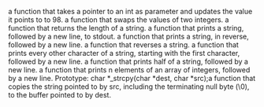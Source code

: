 a function that takes a pointer to an int as parameter and updates the value it points to to 98.
a function that swaps the values of two integers.
a function that returns the length of a string.
a function that prints a string, followed by a new line, to stdout.
a function that prints a string, in reverse, followed by a new line.
a function that reverses a string.
a function that prints every other character of a string, starting with the first character, followed by a new line.
a function that prints half of a string, followed by a new line.
a function that prints n elements of an array of integers, followed by a new line.
Prototype: char *_strcpy(char *dest, char *src);a function that copies the string pointed to by src, including the terminating null byte (\0), to the buffer pointed to by dest.
